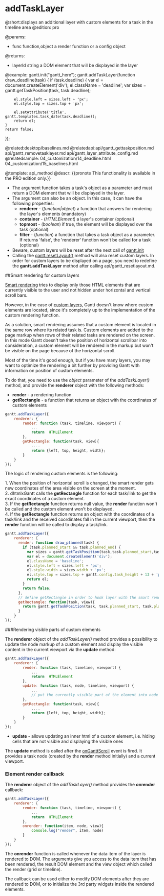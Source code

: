 addTaskLayer
=============

@short:displays an additional layer with custom elements for a task in the timeline area
@edition: pro

@params:
- func		function,object		a render function or a config object 

@returns:
- layerId		string		a DOM element that will be displayed in the layer


@example:
gantt.init("gantt_here");
gantt.addTaskLayer(function draw_deadline(task) {
	if (task.deadline) {
		var el = document.createElement('div');
		el.className = 'deadline';
		var sizes = gantt.getTaskPosition(task, task.deadline);

		el.style.left = sizes.left + 'px';
		el.style.top = sizes.top + 'px';

		el.setAttribute('title', gantt.templates.task_date(task.deadline));
		return el;
	}
	return false;
});


@related:desktop/baselines.md
@relatedapi:api/gantt_gettaskposition.md
  api/gantt_removetasklayer.md
  api/gantt_layer_attribute_config.md
@relatedsample:
	04_customization/14_deadline.html
    04_customization/15_baselines.html
	
@template:	api_method
@descr:
{{pronote This functionality is available in the PRO edition only.}}

- The argument function takes a task's object as a parameter and must return a DOM element that will be displayed in the layer.
- The argument can also be an object. In this case, it can have the following properties:
	- **renderer** - (*function|object*)  a function that answers for rendering the layer's elements (mandatory)
	- **container** - (*HTMLElement*) a layer's container (optional)
    - **topmost** - (*boolean*) if true, the element will be displayed over the task (optional)
    - **filter** - (*function*) a function that takes a task object as a parameter. If returns 'false', the 'renderer' function won't be called for a task (optional)
- Beware, custom layers will be reset after the next call of <a href="api/gantt_init.md">gantt.init</a>
- Calling the [gantt.resetLayout()](api/gantt_resetlayout.md) method will also reset custom layers. In order for custom layers to be displayed on a page, you need to redefine the **gantt.addTaskLayer**  method after calling api/gantt_resetlayout.md.

##Smart rendering for custom layers

[Smart rendering](desktop/performance.md#smartrendering) tries to display only those HTML elements that are currently visible to the user and not hidden under horizontal and vertical scroll bars.

However, in the case of [custom layers](desktop/baselines.md), Gantt doesn't know where custom elements are located, since it's completely up to the implementation of the custom rendering function.

As a solution, smart rendering assumes that a custom element is located in the same row where its related task is. Custom elements are added to the page markup when rows of their related tasks are rendered on the screen. In this mode Gantt doesn't take the position of horizontal scrollbar into consideration, a custom element will be rendered in the markup but won't be visible on the page because of the horizontal scroll.

Most of the time it's good enough, but if you have many layers, you may want to optimize the rendering a bit further by providing Gantt with information on position of custom elements.


To do that, you need to use the *object* parameter of the *addTaskLayer()* method, and provide the **renderer**  object with the following methods:

- **render** - a rendering function
- **getRectangle** - a function that returns an object with the coordinates of custom elements

~~~js
gantt.addTaskLayer({
    renderer: {
        render: function (task, timeline, viewport) {
            ...
            return  HTMLElement
        },
        getRectangle: function(task, view){
            ....
            return {left, top, height, width};
        }
    }
});
~~~

The logic of rendering custom elements is the following:

1\. When the  position of horizontal scroll is changed, the smart render gets new coordinates of the area visible on the screen at the moment. <br>
2\. dhtmlxGantt calls the **getRectangle** function for each task/link to get the exact coordinates of a custom element. <br>
3\. If the **getRectangle** function returns null value, the **render** function won't be called and the custom element won't be displayed.<br>
4\. If the **getRectangle** function returns an object with the coordinates of a task/link and the received coordinates fall in the current viewport, then the **render** function will be called to display a task/link.<br>

~~~js
gantt.addTaskLayer({
    renderer: {
      render: function draw_planned(task) {
        if (task.planned_start && task.planned_end) {
          var sizes = gantt.getTaskPosition(task,task.planned_start,task.planned_end);
          var el = document.createElement('div');
          el.className = 'baseline';
          el.style.left = sizes.left + 'px';
          el.style.width = sizes.width + 'px';
          el.style.top = sizes.top + gantt.config.task_height + 13 + 'px';
          return el;
        }
        return false;
      },
      // define getRectangle in order to hook layer with the smart rendering
      getRectangle: function(task, view){
        return gantt.getTaskPosition(task, task.planned_start, task.planned_end);
      }
    }
});
~~~

###Rendering visible parts of custom elements

The **renderer** object of the *addTaskLayer()* method provides a possibility to update the node markup of a custom element and display the visible content in the current viewport via the **update** method:

~~~js
gantt.addTaskLayer({
    renderer: {
        render: function (task, timeline, viewport) {
            ...
            return  HTMLElement
        },
        update: function (task, node, timeline, viewport) {
            ...
            // put the currently visible part of the element into node inner html
        },
        getRectangle: function(task, view){
            ....
            return {left, top, height, width};
        }
    }
});
~~~

- **update** - allows updating an inner html of a custom element, i.e. hiding cells that are not visible and displaying the visible ones

The **update** method is called after the [onGanttScroll](api/gantt_onganttscroll_event.md) event is fired. It provides a task node (created by the **render** method initially) and a current viewport.

### Element render callback

The **renderer** object of the *addTaskLayer()* method provides the **onrender** callback:

~~~js
gantt.addTaskLayer({
    renderer: {
        render: function (task, timeline, viewport) {
            ...
            return  HTMLElement
        },
        onrender: function(item, node, view){
            console.log("render", item, node)
        }
    }
});
~~~

The **onrender** function is called whenever the data item of the layer is rendered to DOM. The arguments give you access to the data item that has been rendered, the result DOM element and the view object which called the render (grid or timeline). 

The callback can be used either to modify DOM elements after they are rendered to DOM, or to initialize the 3rd party widgets inside the rendered elements.